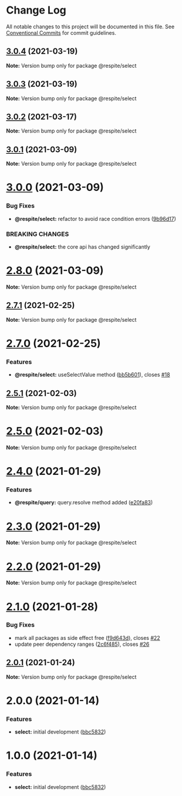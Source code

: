 # Change Log

All notable changes to this project will be documented in this file.
See [Conventional Commits](https://conventionalcommits.org) for commit guidelines.

## [3.0.4](https://github.com/jackmellis/respite/compare/v3.0.3...v3.0.4) (2021-03-19)

**Note:** Version bump only for package @respite/select





## [3.0.3](https://github.com/jackmellis/respite/compare/v3.0.2...v3.0.3) (2021-03-19)

**Note:** Version bump only for package @respite/select





## [3.0.2](https://github.com/jackmellis/respite/compare/v3.0.1...v3.0.2) (2021-03-17)

**Note:** Version bump only for package @respite/select





## [3.0.1](https://github.com/jackmellis/respite/compare/v3.0.0...v3.0.1) (2021-03-09)

**Note:** Version bump only for package @respite/select





# [3.0.0](https://github.com/jackmellis/respite/compare/v2.8.0...v3.0.0) (2021-03-09)


### Bug Fixes

* **@respite/select:** refactor to avoid race condition errors ([9b96d17](https://github.com/jackmellis/respite/commit/9b96d174d00568696ceb9eb6b8fcc9bedc088928))


### BREAKING CHANGES

* **@respite/select:** the core api has changed significantly





# [2.8.0](https://github.com/jackmellis/respite/compare/v2.7.1...v2.8.0) (2021-03-09)

**Note:** Version bump only for package @respite/select





## [2.7.1](https://github.com/jackmellis/respite/compare/v2.7.0...v2.7.1) (2021-02-25)

**Note:** Version bump only for package @respite/select





# [2.7.0](https://github.com/jackmellis/respite/compare/v2.6.0...v2.7.0) (2021-02-25)


### Features

* **@respite/select:** useSelectValue method ([bb5b601](https://github.com/jackmellis/respite/commit/bb5b6017e8bcc9185044c31701973fa2dd6fc2c5)), closes [#18](https://github.com/jackmellis/respite/issues/18)





## [2.5.1](https://github.com/jackmellis/respite/compare/v2.5.0...v2.5.1) (2021-02-03)

**Note:** Version bump only for package @respite/select





# [2.5.0](https://github.com/jackmellis/respite/compare/v2.4.0...v2.5.0) (2021-02-03)

**Note:** Version bump only for package @respite/select





# [2.4.0](https://github.com/jackmellis/respite/compare/v2.2.0...v2.4.0) (2021-01-29)


### Features

* **@respite/query:** query.resolve method added ([e20fa83](https://github.com/jackmellis/respite/commit/e20fa83e6d6c3d6647d54c186f014dacdfda4ec9))





# [2.3.0](https://github.com/jackmellis/respite/compare/v2.2.0...v2.3.0) (2021-01-29)

**Note:** Version bump only for package @respite/select





# [2.2.0](https://github.com/jackmellis/respite/compare/v2.1.0...v2.2.0) (2021-01-29)

**Note:** Version bump only for package @respite/select





# [2.1.0](https://github.com/jackmellis/respite/compare/v2.0.2...v2.1.0) (2021-01-28)


### Bug Fixes

* mark all packages as side effect free ([f9d643d](https://github.com/jackmellis/respite/commit/f9d643d72691e178d8ae53ec2157ad9e47fbc6d2)), closes [#22](https://github.com/jackmellis/respite/issues/22)
* update peer dependency ranges ([2c6f485](https://github.com/jackmellis/respite/commit/2c6f485054ac2d37a343f3312646511a01c099e5)), closes [#26](https://github.com/jackmellis/respite/issues/26)





## [2.0.1](https://github.com/jackmellis/respite/compare/v2.0.0...v2.0.1) (2021-01-24)

**Note:** Version bump only for package @respite/select





# 2.0.0 (2021-01-14)


### Features

* **select:** initial development ([bbc5832](https://github.com/jackmellis/respite/commit/bbc5832038d93e9eb73e5d3f89c54f95c7612b35))





# 1.0.0 (2021-01-14)


### Features

* **select:** initial development ([bbc5832](https://github.com/jackmellis/respite/commit/bbc5832038d93e9eb73e5d3f89c54f95c7612b35))
